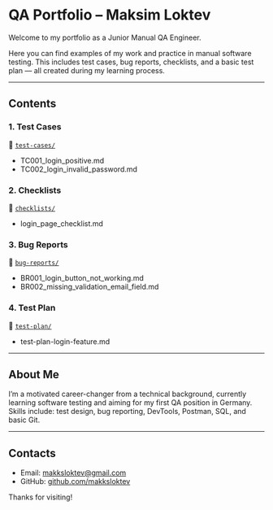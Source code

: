 # QA Portfolio – Maksim Loktev

Welcome to my portfolio as a Junior Manual QA Engineer.

Here you can find examples of my work and practice in manual software testing. This includes test cases, bug reports, checklists, and a basic test plan — all created during my learning process.

---

## Contents

### 1. Test Cases  
📁 [`test-cases/`](./test-cases)  
- TC001_login_positive.md  
- TC002_login_invalid_password.md

### 2. Checklists  
📁 [`checklists/`](./checklists)  
- login_page_checklist.md

### 3. Bug Reports  
📁 [`bug-reports/`](./bug-reports)  
- BR001_login_button_not_working.md  
- BR002_missing_validation_email_field.md

### 4. Test Plan  
📁 [`test-plan/`](./test-plan)  
- test-plan-login-feature.md

---

## About Me

I’m a motivated career-changer from a technical background, currently learning software testing and aiming for my first QA position in Germany.  
Skills include: test design, bug reporting, DevTools, Postman, SQL, and basic Git.

---

## Contacts

- Email: makksloktev@gmail.com  
- GitHub: [github.com/makksloktev](https://github.com/makksloktev)

Thanks for visiting!
